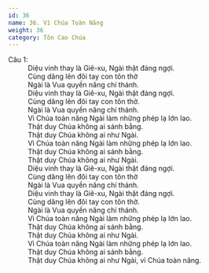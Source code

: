 ```yaml
---
id: 36
name: 36. Vì Chúa Toàn Năng
weight: 36
category: Tôn Cao Chúa
---
```

<dl><dt>Câu 1:</dt><dd data-verse="1">Diệu vinh thay là Giê-xu, Ngài thật đáng ngợi. <br/>Cùng dâng lên đôi tay con tôn thờ <br/>Ngài là Vua quyền năng chí thánh. <br/>Diệu vinh thay là Giê-xu, Ngài thật đáng ngợi. <br/>Cùng dâng lên đôi tay con tôn thờ. <br/>Ngài là Vua quyền năng chí thánh. <br/>Vì Chúa toàn năng Ngài làm những phép lạ lớn lao. <br/>Thật duy Chúa không ai sánh bằng. <br/>Thật duy Chúa không ai như Ngài. <br/>Vì Chúa toàn năng Ngài làm những phép lạ lớn lao. <br/>Thật duy Chúa không ai sánh bằng. <br/>Thật duy Chúa không ai như Ngài. <br/>Diệu vinh thay là Giê-xu, Ngài thật đáng ngợi. <br/>Cùng dâng lên đôi tay con tôn thờ <br/>Ngài là Vua quyền năng chí thánh. <br/>Diệu vinh thay là Giê-xu, Ngài thật đáng ngợi. <br/>Cùng dâng lên đôi tay con tôn thờ. <br/>Ngài là Vua quyền năng chí thánh. <br/>Vì Chúa toàn năng Ngài làm những phép lạ lớn lao. <br/>Thật duy Chúa không ai sánh bằng. <br/>Thật duy Chúa không ai như Ngài. <br/>Vì Chúa toàn năng Ngài làm những phép lạ lớn lao. <br/>Thật duy Chúa không ai sánh bằng. <br/>Thật duy Chúa không ai như Ngài, vì Chúa toàn năng. </dd></dl>
